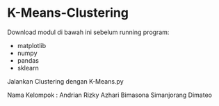 # K-Means-Clustering

Download modul di bawah ini sebelum running program:
- matplotlib
- numpy
- pandas
- sklearn


Jalankan Clustering dengan K-Means.py

Nama Kelompok :
Andrian Rizky Azhari
Bimasona Simanjorang
Dimateo

